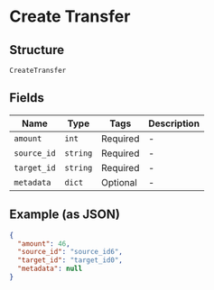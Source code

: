 
# Create Transfer

## Structure

`CreateTransfer`

## Fields

| Name | Type | Tags | Description |
|  --- | --- | --- | --- |
| `amount` | `int` | Required | - |
| `source_id` | `string` | Required | - |
| `target_id` | `string` | Required | - |
| `metadata` | `dict` | Optional | - |

## Example (as JSON)

```json
{
  "amount": 46,
  "source_id": "source_id6",
  "target_id": "target_id0",
  "metadata": null
}
```

